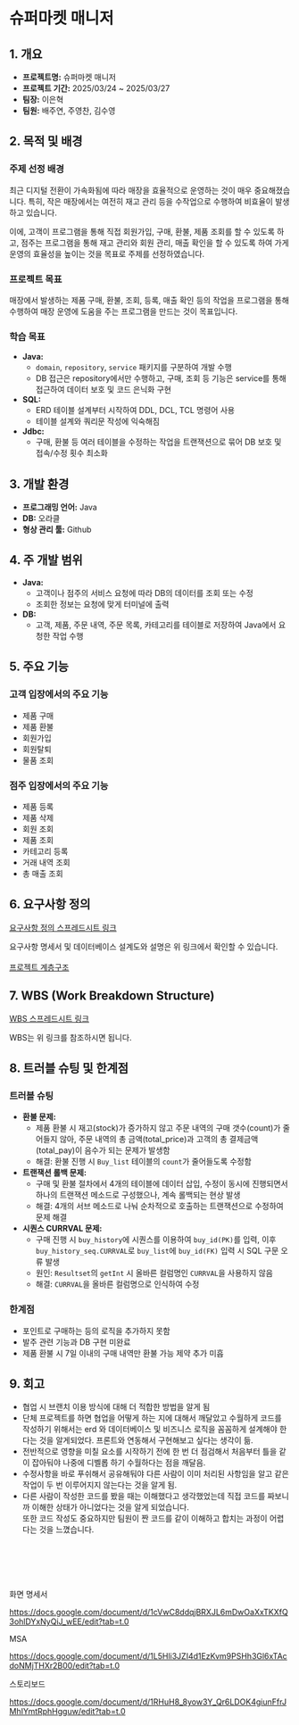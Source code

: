 # 슈퍼마켓 매니저

## 1. 개요

- **프로젝트명:** 슈퍼마켓 매니저
- **프로젝트 기간:** 2025/03/24 ~ 2025/03/27
- **팀장:** 이은혁
- **팀원:** 배주연, 주영찬, 김수영

## 2. 목적 및 배경

### 주제 선정 배경

최근 디지털 전환이 가속화됨에 따라 매장을 효율적으로 운영하는 것이 매우 중요해졌습니다. 특히, 작은 매장에서는 여전히 재고 관리 등을 수작업으로 수행하여 비효율이 발생하고 있습니다.

이에, 고객이 프로그램을 통해 직접 회원가입, 구매, 환불, 제품 조회를 할 수 있도록 하고, 점주는 프로그램을 통해 재고 관리와 회원 관리, 매출 확인을 할 수 있도록 하여 가게 운영의 효율성을 높이는 것을 목표로 주제를 선정하였습니다.

### 프로젝트 목표

매장에서 발생하는 제품 구매, 환불, 조회, 등록, 매출 확인 등의 작업을 프로그램을 통해 수행하여 매장 운영에 도움을 주는 프로그램을 만드는 것이 목표입니다.

### 학습 목표

- **Java:**
    - `domain`, `repository`, `service` 패키지를 구분하여 개발 수행
    - DB 접근은 repository에서만 수행하고, 구매, 조회 등 기능은 service를 통해 접근하여 데이터 보호 및 코드 은닉화 구현
- **SQL:**
    - ERD 테이블 설계부터 시작하여 DDL, DCL, TCL 명령어 사용
    - 테이블 설계와 쿼리문 작성에 익숙해짐
- **Jdbc:**
    - 구매, 환불 등 여러 테이블을 수정하는 작업을 트랜잭션으로 묶어 DB 보호 및 접속/수정 횟수 최소화

## 3. 개발 환경

- **프로그래밍 언어:** Java
- **DB:** 오라클
- **형상 관리 툴:** Github

## 4. 주 개발 범위

- **Java:**
    - 고객이나 점주의 서비스 요청에 따라 DB의 데이터를 조회 또는 수정
    - 조회한 정보는 요청에 맞게 터미널에 출력
- **DB:**
    - 고객, 제품, 주문 내역, 주문 목록, 카테고리를 테이블로 저장하여 Java에서 요청한 작업 수행

## 5. 주요 기능

### 고객 입장에서의 주요 기능

- 제품 구매
- 제품 환불
- 회원가입
- 회원탈퇴
- 물품 조회

### 점주 입장에서의 주요 기능

- 제품 등록
- 제품 삭제
- 회원 조회
- 제품 조회
- 카테고리 등록
- 거래 내역 조회
- 총 매출 조회

## 6. 요구사항 정의

[요구사항 정의 스프레드시트 링크](https://docs.google.com/spreadsheets/d/1uygJGV_SW0c8-6Sy_mWWPZzLg4lsyQ_AEPvNigL00vM/edit?gid=0#gid=0)

요구사항 명세서 및 데이터베이스 설계도와 설명은 위 링크에서 확인할 수 있습니다.
<br>
<br>
[프로젝트 계층구조](https://docs.google.com/presentation/d/1dyoHFJ-xoTuQ9VRrLUS5ivXBKY7gGyb7lBkpeh7nwCs/edit#slide=id.g343e0f6016a_0_1)


## 7. WBS (Work Breakdown Structure)

[WBS 스프레드시트 링크](https://docs.google.com/spreadsheets/d/1fmmWwUjyyIgcdNfXwb8PxTCprQLmnWHVWJf0GGN8lCo/edit?gid=0#gid=0)

WBS는 위 링크를 참조하시면 됩니다.

## 8. 트러블 슈팅 및 한계점

### 트러블 슈팅

- **환불 문제:**
    - 제품 환불 시 재고(stock)가 증가하지 않고 주문 내역의 구매 갯수(count)가 줄어들지 않아, 주문 내역의 총 금액(total_price)과 고객의 총 결제금액(total_pay)이 음수가 되는 문제가 발생함
    - 해결: 환불 진행 시 `Buy_list` 테이블의 `count`가 줄어들도록 수정함
- **트랜잭션 롤백 문제:**
    - 구매 및 환불 절차에서 4개의 테이블에 데이터 삽입, 수정이 동시에 진행되면서 하나의 트랜잭션 메소드로 구성했으나, 계속 롤백되는 현상 발생
    - 해결: 4개의 서브 메소드로 나눠 순차적으로 호출하는 트랜잭션으로 수정하여 문제 해결
- **시퀀스 CURRVAL 문제:**
    - 구매 진행 시 `buy_history`에 시퀀스를 이용하여 `buy_id(PK)`를 입력, 이후 `buy_history_seq.CURRVAL`로 `buy_list`에 `buy_id(FK)` 입력 시 SQL 구문 오류 발생
    - 원인: `Resultset`의 `getInt` 시 올바른 컬럼명인 `CURRVAL`을 사용하지 않음
    - 해결: `CURRVAL`을 올바른 컬럼명으로 인식하여 수정

### 한계점

- 포인트로 구매하는 등의 로직을 추가하지 못함
- 발주 관련 기능과 DB 구현 미완료
- 제품 환불 시 7일 이내의 구매 내역만 환불 가능 제약 추가 미흡

## 9. 회고

- 협업 시 브랜치 이용 방식에 대해 더 적합한 방법을 알게 됨
- 단체 프로젝트를 하면 협업을 어떻게 하는 지에 대해서 깨달았고 수월하게 코드를 작성하기 위해서는 erd 와 데이터베이스 및 비즈니스 로직을 꼼꼼하게 설계해야 한다는 것을 알게되었다. 
  프론트와 연동해서 구현해보고 싶다는 생각이 듦.
- 전반적으로 영향을 미칠 요소를 시작하기 전에 한 번 더 점검해서 처음부터 틀을 같이 잡아둬야 나중에 디벨롭 하기 수월하다는 점을 깨달음.
- 수정사항을 바로 푸쉬해서 공유해둬야 다른 사람이 이미 처리된 사항임을 알고 같은 작업이 두 번 이루어지지 않는다는 것을 알게 됨.
- 다른 사람이 작성한 코드를 봤을 때는 이해했다고 생각했었는데 직접 코드를 짜보니까 이해한 상태가 아니었다는 것을 알게 되었습니다.  
  또한 코드 작성도 중요하지만 팀원이 짠 코드를 같이 이해하고 합치는 과정이 어렵다는 것을 느꼈습니다.


<br><br><br><br>

화면 명세서 

https://docs.google.com/document/d/1cVwC8ddqjBRXJL6mDwOaXxTKXfQ3ohlDYxNyQiJ_wEE/edit?tab=t.0

MSA

https://docs.google.com/document/d/1L5Hli3JZI4d1EzKvm9PSHh3Gl6xTAcdoNMjTHXr2B00/edit?tab=t.0

스토리보드

https://docs.google.com/document/d/1RHuH8_8yow3Y_Qr6LDOK4giunFfrJMhIYmtRphHgguw/edit?tab=t.0
